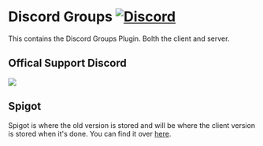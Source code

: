 # Discord Groups [![Discord](https://discordapp.com/api/guilds/280175962769850369/widget.png)](https://discord.gg/GkxJhFq)

This contains the Discord Groups Plugin.
Bolth the client and server.

## Offical Support Discord
[![](https://discordapp.com/api/guilds/280175962769850369/embed.png?style=banner2)](https://discord.gg/GkxJhFq)

## Spigot
Spigot is where the old version is stored and will be where the client version is stored when it's done.
You can find it over [here](https://www.spigotmc.org/resources/discord-groups.28764/).
